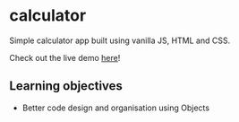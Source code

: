 # calculator

Simple calculator app built using vanilla JS, HTML and CSS.

Check out the live demo [here](https://xinweny.github.io/calculator)!

## Learning objectives
- Better code design and organisation using Objects
